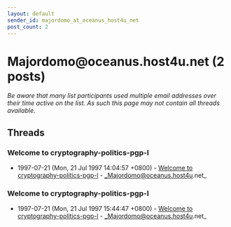 ```yaml
---
layout: default
sender_id: majordomo_at_oceanus_host4u_net
post_count: 2
---
```


# Majordomo<span>@</span>oceanus.host4u.net (2 posts)

_Be aware that many list participants used multiple email addresses over their time active on the list. As such this page may not contain all threads available._

## Threads

### Welcome to cryptography-politics-pgp-l
+ 1997-07-21 (Mon, 21 Jul 1997 14:04:57 +0800) - [Welcome to cryptography-politics-pgp-l](/archive/1997/07/a2971fbc4965b3151a8494217fa4a2ee16e14535e4ab0c02873de0be451570ad) - _Majordomo@oceanus.host4u.net_

### Welcome to cryptography-politics-pgp-l
+ 1997-07-21 (Mon, 21 Jul 1997 15:44:47 +0800) - [Welcome to cryptography-politics-pgp-l](/archive/1997/07/1549442619806c54bee4722cdb7c9e37346d51cbb0ae6744ab9d73babc7e3d6b) - _Majordomo@oceanus.host4u.net_

